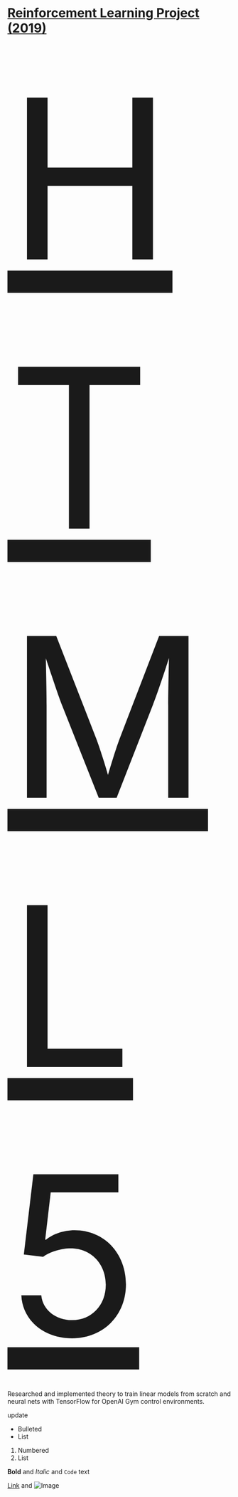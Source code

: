 

<a href="rl.html" target="_blank"> <h1> Reinforcement Learning Project (2019) </h1> </a>


<a href="rl.html" target="_blank" style="font-size: 500px"> HTML 5 </a>
Researched and implemented theory to train linear models from scratch and neural nets with TensorFlow for OpenAI Gym control environments.

update

- Bulleted
- List

1. Numbered
2. List

**Bold** and _Italic_ and `Code` text

[Link](url) and ![Image](src)
